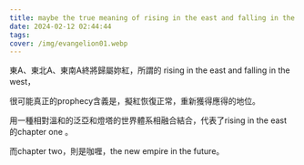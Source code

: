 ```yaml
---
title: maybe the true meaning of rising in the east and falling in the west
date: 2024-02-12 02:44:44
tags:
cover: /img/evangelion01.webp
---
```


東A、東北A、東南A終將歸屬妳紅，所謂的 rising in the east and falling in the west，

很可能真正的prophecy含義是，擬紅恢復正常，重新獲得應得的地位。

用一種相對溫和的泛亞和燈塔的世界體系相融合結合，代表了rising in the east 的chapter one 。

而chapter two，則是咖喱，the new empire in the future。